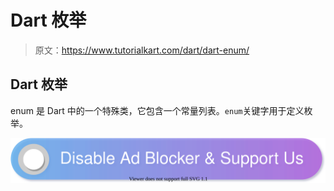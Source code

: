 # Dart 枚举

> 原文：<https://www.tutorialkart.com/dart/dart-enum/>

## Dart 枚举

enum 是 Dart 中的一个特殊类，它包含一个常量列表。`enum`关键字用于定义枚举。

[![](img/925da31b32d6bc3827932f6c8afb11bb.png)](https://www.tutorialkart.com/)